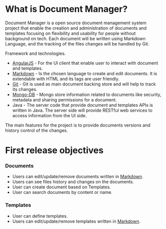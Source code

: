 What is Document Manager?
=========================

Document Manager is a open source document management system project that enable the creation and administration of documents and templates focusing on flexibility and usability for people without background on tech. Each document will be written using Markdown Language, and the tracking of the files changes will be handled by Git. 

Framework and technologies.

* [AngularJS] - For the UI client that enable user to interact with document and templates.
* [Markdown] - Is the chosen language to create and edit documents. It is extendable with HTML and its tags are user friendly.
* [Git] - Git is used as main document backing store and will help to track its changes.
* [Mongo-DB]  - Mongo store information related to documents like security, metadata and sharing permissions for a document.
* Java - The server code that provide document and templates APIs is written in Java. The server side will provide RESTful web services to access information from the UI side.


The main features for the project is to provide documents versions and history control of the changes.

First release objectives
========================

### Documents

* Users can edit/update/remove documents written in [Markdown].
* Users can see files history and changes on the documents.
* User can create document based on Templates.
* User can search documents by content or name.


### Templates

* User can define templates. 
* Users can edit/update/remove templates written in [Markdown].


[AngularJS]:http://angularjs.org
[Markdown]:http://daringfireball.net/projects/markdown/
[Git]:http://git-scm.com/
[Mongo-DB]:http://www.mongodb.org/
